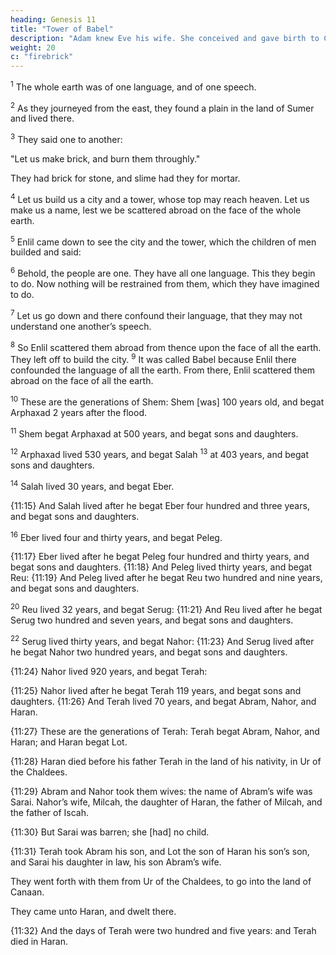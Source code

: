 ```yaml
---
heading: Genesis 11
title: "Tower of Babel"
description: "Adam knew Eve his wife. She conceived and gave birth to Cain"
weight: 20
c: "firebrick"
---
```



<sup>1</sup> The whole earth was of one language, and of one speech. 

<sup>2</sup> As they journeyed from the east, they found a plain in the land of Sumer and lived there. 

<sup>3</sup> They said one to another:

"Let us make brick, and burn them throughly."

They had brick for stone, and slime had they for mortar. 

<sup>4</sup> Let us build us a city and a tower, whose top may reach heaven. Let us make us a name, lest we be scattered abroad on the face of the whole earth. 

<sup>5</sup> Enlil came down to see the city and the tower, which the children of men builded and said:

<sup>6</sup> Behold, the people are one. They have all one language. This they begin to do. Now nothing will be restrained from them, which they have imagined to do.

<sup>7</sup> Let us go down and there confound their language, that they may not understand one another’s speech. 

<sup>8</sup> So Enlil scattered them abroad from thence upon the face of all the earth. They
left off to build the city. <sup>9</sup> It was called Babel because Enlil there confounded the language of all the earth. From there, Enlil scattered them abroad on the face of all the earth.

<sup>10</sup> These are the generations of Shem: Shem [was] 100 years old, and begat Arphaxad 2 years after the flood.

<sup>11</sup> Shem begat Arphaxad at 500 years, and begat sons and daughters.

<sup>12</sup> Arphaxad lived 530 years, and begat Salah <sup>13</sup> at 403 years, and begat sons and daughters.

<sup>14</sup> Salah lived 30 years, and begat Eber.

{11:15} And Salah lived after he begat Eber four hundred and three years, and begat sons and daughters. 

<sup>16</sup> Eber lived four and thirty years, and begat Peleg.

{11:17} Eber lived after he begat Peleg four hundred and thirty
years, and begat sons and daughters. {11:18} And Peleg
lived thirty years, and begat Reu: {11:19} And Peleg lived
after he begat Reu two hundred and nine years, and begat sons and daughters. 

<sup>20</sup> Reu lived 32 years, and begat Serug: {11:21} And Reu lived after he
begat Serug two hundred and seven years, and begat sons
and daughters.

<sup>22</sup> Serug lived thirty years, and begat Nahor: {11:23} And Serug lived after he begat Nahor
two hundred years, and begat sons and daughters.

{11:24} Nahor lived 920 years, and begat Terah:

{11:25} Nahor lived after he begat Terah 119 years, and begat sons and daughters. {11:26}
And Terah lived 70 years, and begat Abram, Nahor,
and Haran.

{11:27} These are the generations of Terah: Terah begat Abram, Nahor, and Haran; and Haran begat Lot.

{11:28} Haran died before his father Terah in the land of his nativity, in Ur of the Chaldees. 

{11:29} Abram and Nahor took them wives: the name of Abram’s wife was Sarai. Nahor’s wife, Milcah, the daughter of Haran, the father of Milcah, and the father of Iscah.

{11:30} But Sarai was barren; she [had] no child.

{11:31} Terah took Abram his son, and Lot the son of Haran his son’s son, and Sarai his daughter in law, his son Abram’s wife.

They went forth with them from Ur of the Chaldees, to go into the land of Canaan.

They came unto Haran, and dwelt there. 

{11:32} And the days of Terah were two hundred and five years: and Terah died in Haran.